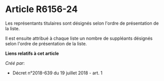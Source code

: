 # Article R6156-24

Les représentants titulaires sont désignés selon l'ordre de présentation de la liste.

Il est ensuite attribué à chaque liste un nombre de suppléants désignés selon l'ordre de présentation de la liste.

**Liens relatifs à cet article**

_Créé par_:

  - Décret n°2018-639 du 19 juillet 2018 - art. 1
